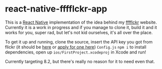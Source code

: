 # react-native-fffflckr-app

This is a [React Native](https://facebook.github.io/react-native/) implementation of the idea behind my [fffflckr](http://fffflckr.com) website. Currently it is a work in progress and if you manage to clone it, build it and it works for you, super rad, but let's not kid ourselves, it's all over the place.

To get it up and running, clone the source, insert the API key you got from flickr (it should be [here](https://www.flickr.com/services/apps/by/me) or [apply for one here](https://www.flickr.com/services/apps/create/apply/))  ``Config.js`` ``npm i`` to install dependencies, open up ``ios/FirstProject.xcodeproj`` in Xcode and run!

Currently targeting 8.2, but there's really no reason for it to need even that.
